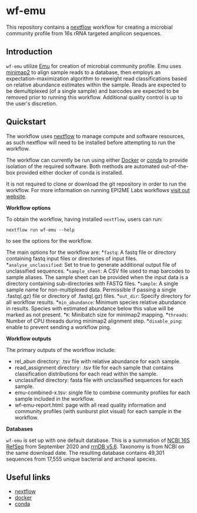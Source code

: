 # wf-emu

This repository contains a [nextflow](https://www.nextflow.io/) workflow for creating a microbial community profile from 16s rRNA targeted amplicon sequences. 


## Introduction

`wf-emu` utilize [Emu](https://gitlab.com/treangenlab/emu) for creation of microbial community profile. Emu uses [minimap2](https://github.com/lh3/minimap2) to align sample reads to a database, then employs an expectation-maximization algorithm to reweight read classifications based on relative abundance estimates within the sample. Reads are expected to be demultiplexed (of a single sample) and barcodes are expected to be removed prior to running this workflow. Additional quality control is up to the user's discretion.


## Quickstart

The workflow uses [nextflow](https://www.nextflow.io/) to manage compute and 
software resources, as such nextflow will need to be installed before attempting
to run the workflow.

The workflow can currently be run using either
[Docker](https://www.docker.com/products/docker-desktop) or
[conda](https://docs.conda.io/en/latest/miniconda.html) to provide isolation of
the required software. Both methods are automated out-of-the-box provided
either docker of conda is installed.

It is not required to clone or download the git repository in order to run the workflow.
For more information on running EPI2ME Labs workflows [visit out website](https://labs.epi2me.io/wfindex).

**Workflow options**

To obtain the workflow, having installed `nextflow`, users can run:

```
nextflow run wf-emu --help
```

to see the options for the workflow.

The main options for the workflow are:
*`fastq`: A fastq file or directory containing fastq input files or directories of input files.
*`analyse_unclassified`: Set to true to generate additional output file of unclassified sequences.
*`sample_sheet`: A CSV file used to map barcodes to sample aliases. The sample sheet can be provided when the input data is a directory containing sub-directories with FASTQ files. 
*`sample`: A single sample name for non-multiplexed data. Permissible if passing a single .fastq(.gz) file or directory of .fastq(.gz) files.
*`out_dir`: Specify directory for all workflow results.
*`min_abundance`: Minimum species relative abundance in results. Species with estimated abundance below this value will be marked as not present.
*`K`: Minibatch size for minimap2 mapping.
*`threads`: Number of CPU threads during minimap2 alignment step.
*`disable_ping`: enable to prevent sending a workflow ping.


**Workflow outputs**

The primary outputs of the workflow include:

* rel_abun directory: .tsv file with relative abundance for each sample.
* read_assignment directory: .tsv file for each sample that contains classification distributions for each read within the sample.
* unclassified directory: fasta file with unclassified sequences for each sample.
* emu-combined-x.tsv: single file to combine community profiles for each sample included in the workflow.
* wf-emu-report.html: page with all read quality information and community profiles (with sunburst plot visual) for each sample in the workflow.

**Databases**

`wf-emu` is set up with one default database. This is a summation of [NCBI 16S RefSeq](https://www.ncbi.nlm.nih.gov/refseq/targetedloci/16S_process/) from September 2020 and [rrnDB v5.6](https://rrndb.umms.med.umich.edu/). Taxonomy is from NCBI on the same download date. The resulting database contains 49,301 sequences from 17,555 unique bacterial and archaeal species.



## Useful links

* [nextflow](https://www.nextflow.io/)
* [docker](https://www.docker.com/products/docker-desktop)
* [conda](https://docs.conda.io/en/latest/miniconda.html)
